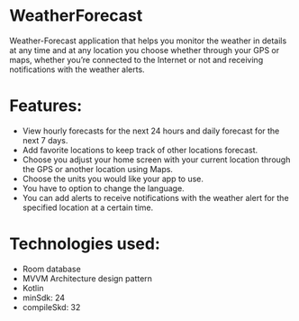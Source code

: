 # WeatherForecast

Weather-Forecast application that helps you monitor the weather in details at any time and at any location you choose whether through your GPS or maps, whether you’re connected to the Internet or not and receiving notifications with the weather alerts.

# Features: 

* 	View hourly forecasts for the next 24 hours and daily forecast for the next 7 days.
*	Add favorite locations to keep track of other locations forecast.
*	Choose you adjust your home screen with your current location through the GPS or another location using Maps.
*	Choose the units you would like your app to use.
*	You have to option to change the language.
*	You can add alerts to receive notifications with the weather alert for the specified location at a certain time.

# Technologies used: 
*	Room database 
*	MVVM Architecture design pattern 
*	Kotlin 
*	minSdk: 24 
*	compileSkd: 32
